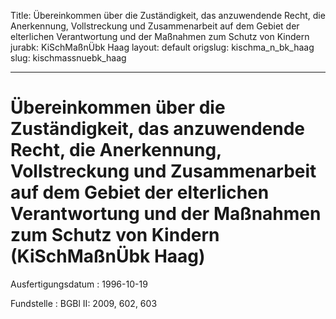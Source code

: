 Title: Übereinkommen über die Zuständigkeit, das anzuwendende Recht, die Anerkennung,
  Vollstreckung und Zusammenarbeit auf dem Gebiet der elterlichen Verantwortung und
  der Maßnahmen zum Schutz von Kindern
jurabk: KiSchMaßnÜbk Haag
layout: default
origslug: kischma_n_bk_haag
slug: kischmassnuebk_haag

---

# Übereinkommen über die Zuständigkeit, das anzuwendende Recht, die Anerkennung, Vollstreckung und Zusammenarbeit auf dem Gebiet der elterlichen Verantwortung und der Maßnahmen zum Schutz von Kindern (KiSchMaßnÜbk Haag)

Ausfertigungsdatum
:   1996-10-19

Fundstelle
:   BGBl II: 2009, 602, 603

